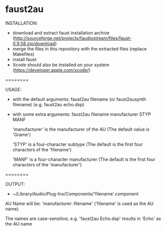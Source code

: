 faust2au
========

INSTALLATION:

- download and extract faust installation archive (http://sourceforge.net/projects/faudiostream/files/faust-0.9.58.zip/download)
- merge the files in this repository with the extracted files (replace Makefiles) 
- install faust
- Xcode should also be installed on your system (https://developer.apple.com/xcode/)


========

USAGE: 

- with the default arguments:
faust2au filename (or faust2ausynth filename)
(e.g. faust2au echo.dsp)

- with some extra arguments:
faust2au filename manufacturer STYP MANF

  'manufacturer' is the manufacturer of the AU (The default value is 'Grame')

  'STYP' is a four-character subtype (The default is the first four characters of the 'filename')

  'MANF' is a four-character manufacturer (The default is the first four characters of the 'manufacturer')


========

OUTPUT:
  - ~/Library/Audio/Plug-Ins/Components/'filename'.component
   
  AU Name will be: 'manufacturer: filename'  ('filename' is used as the AU name). 

  The names are case-sensitive, e.g. 'faust2au Echo.dsp' results in 'Echo' as the AU name
